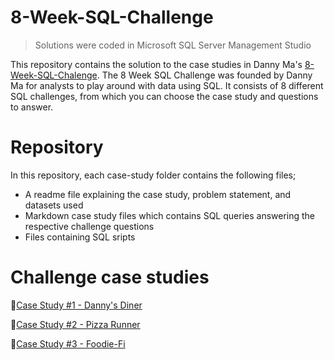 # 8-Week-SQL-Challenge

> Solutions were coded in Microsoft SQL Server Management Studio

This repository contains the solution to the case studies in Danny Ma's [8-Week-SQL-Chalenge](https://8weeksqlchallenge.com/). The 8 Week SQL Challenge was founded by Danny Ma for analysts to play around with data using SQL. It consists of 8 different SQL challenges, from which you can choose the case study and questions to answer.

# Repository
In this repository, each case-study folder contains the following files;

 - A readme file explaining the case study, problem statement, and datasets used
 - Markdown case study files which contains SQL queries answering the respective challenge questions
 - Files containing SQL sripts

# Challenge case studies
🍜[Case Study #1 - Danny's Diner](https://github.com/HabibatTheAnalyst/8-Week-SQL-Challenge/tree/main/Case%20Study%20%23%201%20-%20Danny's%20Diner)

🍕[Case Study #2 - Pizza Runner](https://github.com/HabibatTheAnalyst/8-Week-SQL-Challenge/tree/main/Case%20Study%20%23%202%20-%20Pizza%20Runner)

🥑[Case Study #3 - Foodie-Fi](https://github.com/HabibatTheAnalyst/8-Week-SQL-Challenge/tree/main/Case%20Study%20%23%203%20-%20Foodie%20Fi)